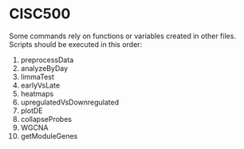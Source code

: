 # CISC500

Some commands rely on functions or variables created in other files. Scripts should be executed in this order:
1. preprocessData
2. analyzeByDay
3. limmaTest
4. earlyVsLate
5. heatmaps
6. upregulatedVsDownregulated
7. plotDE
8. collapseProbes
9. WGCNA
10. getModuleGenes
